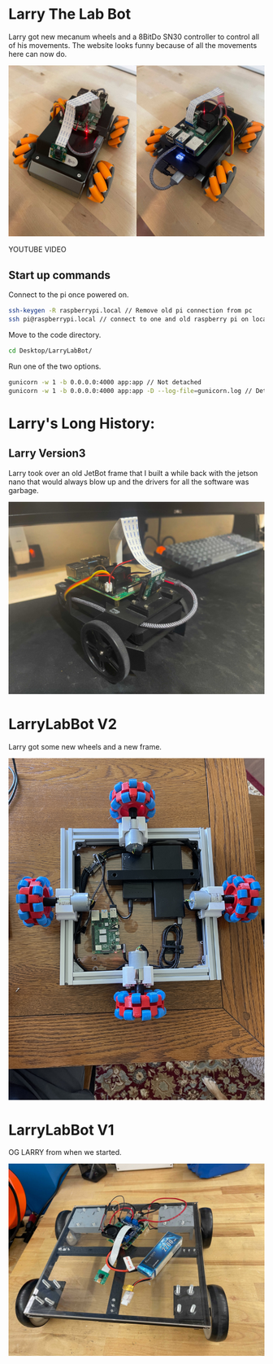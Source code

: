 # Larry The Lab Bot
Larry got new mecanum wheels and a 8BitDo SN30 controller to control all of his movements. The website looks funny because of all the movements here can now do.

![](https://github.com/danielwilczak101/LarryLabBot/blob/media/images/LarryV4.jpg)

YOUTUBE VIDEO

## Start up commands
Connect to the pi once powered on.
```bash
ssh-keygen -R raspberrypi.local // Remove old pi connection from pc
ssh pi@raspberrypi.local // connect to one and old raspberry pi on local
```
Move to the code directory.
```bash
cd Desktop/LarryLabBot/
```

Run one of the two options.
```bash
gunicorn -w 1 -b 0.0.0.0:4000 app:app // Not detached
gunicorn -w 1 -b 0.0.0.0:4000 app:app -D --log-file=gunicorn.log // Detached
```

# Larry's Long History:

## Larry Version3
Larry took over an old JetBot frame that I built a while back with the jetson nano that would always blow up and the drivers for all the software was garbage.


![](https://github.com/danielwilczak101/LarryLabBot/blob/media/images/larryv3.jpg)

# LarryLabBot V2
Larry got some new wheels and a new frame.

![](https://raw.githubusercontent.com/danielwilczak101/LarryLabBot/media/images/IMG_3665.JPG)


# LarryLabBot V1
OG LARRY from when we started.

![](https://raw.githubusercontent.com/danielwilczak101/LarryLabBot/media/images/IMG_3472.jpg)


